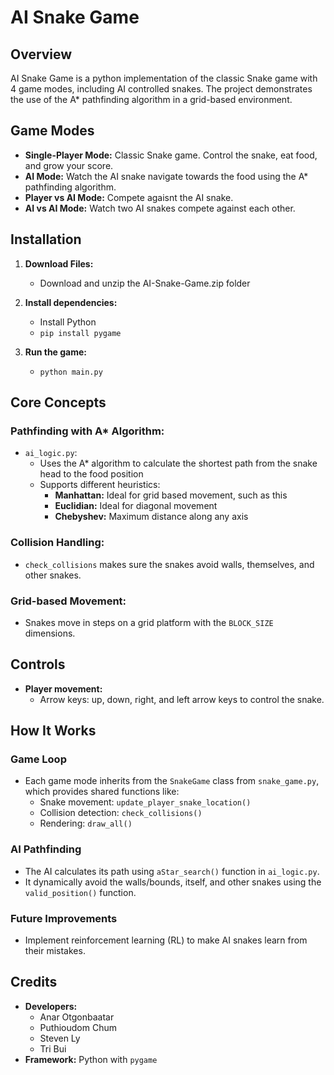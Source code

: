 # AI Snake Game

## Overview

AI Snake Game is a python implementation of the classic Snake game with 4 game modes, including AI controlled snakes. The project demonstrates the use of the A\* pathfinding algorithm in a grid-based environment.

## Game Modes

- **Single-Player Mode:** Classic Snake game. Control the snake, eat food, and grow your score.
- **AI Mode:** Watch the AI snake navigate towards the food using the A\* pathfinding algorithm.
- **Player vs AI Mode:** Compete agaisnt the AI snake.
- **AI vs AI Mode:** Watch two AI snakes compete against each other.

## Installation

1. **Download Files:**

   - Download and unzip the AI-Snake-Game.zip folder

2. **Install dependencies:**

   - Install Python
   - `pip install pygame`

3. **Run the game:**

   - `python main.py`

## Core Concepts

### Pathfinding with A\* Algorithm:

- `ai_logic.py`:
  - Uses the A\* algorithm to calculate the shortest path from the snake head to the food position
  - Supports different heuristics:
    - **Manhattan:** Ideal for grid based movement, such as this
    - **Euclidian:** Ideal for diagonal movement
    - **Chebyshev:** Maximum distance along any axis

### Collision Handling:

- `check_collisions` makes sure the snakes avoid walls, themselves, and other snakes.

### Grid-based Movement:

- Snakes move in steps on a grid platform with the `BLOCK_SIZE` dimensions.

## Controls

- **Player movement:**
  - Arrow keys: up, down, right, and left arrow keys to control the snake.

## How It Works

### Game Loop

- Each game mode inherits from the `SnakeGame` class from `snake_game.py`, which provides shared functions like:
  - Snake movement: `update_player_snake_location()`
  - Collision detection: `check_collisions()`
  - Rendering: `draw_all()`

### AI Pathfinding

- The AI calculates its path using `aStar_search()` function in `ai_logic.py`.
- It dynamically avoid the walls/bounds, itself, and other snakes using the `valid_position()` function.

### Future Improvements

- Implement reinforcement learning (RL) to make AI snakes learn from their mistakes.

## Credits

- **Developers:**
  - Anar Otgonbaatar
  - Puthioudom Chum
  - Steven Ly
  - Tri Bui
- **Framework:** Python with `pygame`
